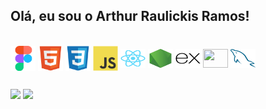 ## Olá, eu sou o Arthur Raulickis Ramos!


<div style="display: inline_block"><br>
  <img align="center" width="40" src="https://raw.githubusercontent.com/devicons/devicon/master/icons/figma/figma-original.svg">
  <img align="center" width="40" src="https://raw.githubusercontent.com/devicons/devicon/master/icons/html5/html5-original.svg">
  <img align="center" width="40" src="https://raw.githubusercontent.com/devicons/devicon/master/icons/css3/css3-original.svg">
  <img align="center" width="40" src="https://raw.githubusercontent.com/devicons/devicon/master/icons/javascript/javascript-original.svg">
  <img align="center" height="30" width="40" src="https://raw.githubusercontent.com/devicons/devicon/master/icons/react/react-original.svg">
  <img align="center" height="30" width="40" src="https://raw.githubusercontent.com/devicons/devicon/master/icons/nodejs/nodejs-original.svg">
  <img align="center" height="30" width="40" src="https://raw.githubusercontent.com/devicons/devicon/master/icons/express/express-original.svg">
  <img align="center" height="30" width="40" src="[https://raw.githubusercontent.com/devicons/devicon/master/icons/mongodb/mongodb-original.svg](https://raw.githubusercontent.com/devicons/devicon/master/icons/mongodb/mongodb-original.svg)">
  <img align="center" height="30" width="40" src="https://raw.githubusercontent.com/devicons/devicon/master/icons/mysql/mysql-original.svg">
</div>

##
 
<div> 
  <a href = "mailto:arthur.raulickisjob@gmail.com"><img src="https://img.shields.io/badge/-Gmail-%23333?style=for-the-badge&logo=gmail&logoColor=white" target="_blank"></a>
  <a href="https://www.linkedin.com/in/arthur-raulickis-ramos-a9b975225/" target="_blank"><img src="https://img.shields.io/badge/-LinkedIn-%230077B5?style=for-the-badge&logo=linkedin&logoColor=white" target="_blank"></a> 
</div>
